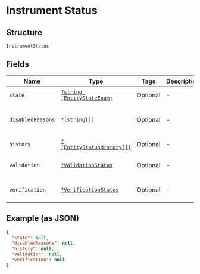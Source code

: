 
# Instrument Status

## Structure

`InstrumentStatus`

## Fields

| Name | Type | Tags | Description | Getter | Setter |
|  --- | --- | --- | --- | --- | --- |
| `state` | [`?string (EntityStateEnum)`](../../doc/models/entity-state-enum.md) | Optional | - | getState(): ?string | setState(?string state): void |
| `disabledReasons` | `?(string[])` | Optional | - | getDisabledReasons(): ?array | setDisabledReasons(?array disabledReasons): void |
| `history` | [`?(EntityStatusHistory[])`](../../doc/models/entity-status-history.md) | Optional | - | getHistory(): ?array | setHistory(?array history): void |
| `validation` | [`?ValidationStatus`](../../doc/models/validation-status.md) | Optional | - | getValidation(): ?ValidationStatus | setValidation(?ValidationStatus validation): void |
| `verification` | [`?VerificationStatus`](../../doc/models/verification-status.md) | Optional | - | getVerification(): ?VerificationStatus | setVerification(?VerificationStatus verification): void |

## Example (as JSON)

```json
{
  "state": null,
  "disabledReasons": null,
  "history": null,
  "validation": null,
  "verification": null
}
```


